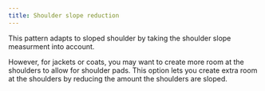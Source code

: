 ```yaml
---
title: Shoulder slope reduction
---
```


This pattern adapts to sloped shoulder by taking the shoulder slope measurment into account.

However, for jackets or coats, you may want to create more room at the shoulders to allow for shoulder pads.
This option lets you create extra room at the shoulders by reducing the amount the shoulders are sloped.
